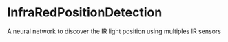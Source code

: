 # InfraRedPositionDetection
A neural network to discover the IR light position using multiples IR sensors
